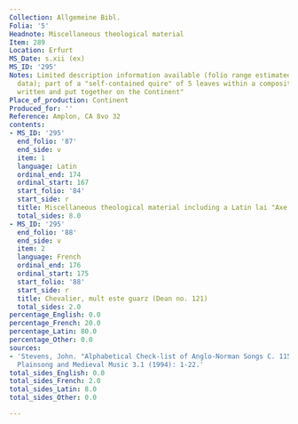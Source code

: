 ```yaml
---
Collection: Allgemeine Bibl.
Folia: '5'
Headnote: Miscellaneous theological material
Item: 289
Location: Erfurt
MS_Date: s.xii (ex)
MS_ID: '295'
Notes: Limited description information available (folio range estimated based on available
  data); part of a "self-contained quire" of 5 leaves within a composite MS; "probably
  written and put together on the Continent"
Place_of_production: Continent
Produced_for: ''
Reference: Amplon, CA 8vo 32
contents:
- MS_ID: '295'
  end_folio: '87'
  end_side: v
  item: 1
  language: Latin
  ordinal_end: 174
  ordinal_start: 167
  start_folio: '84'
  start_side: r
  title: Miscellaneous theological material including a Latin lai "Axe phebus aureo"
  total_sides: 8.0
- MS_ID: '295'
  end_folio: '88'
  end_side: v
  item: 2
  language: French
  ordinal_end: 176
  ordinal_start: 175
  start_folio: '88'
  start_side: r
  title: Chevalier, mult este guarz (Dean no. 121)
  total_sides: 2.0
percentage_English: 0.0
percentage_French: 20.0
percentage_Latin: 80.0
percentage_Other: 0.0
sources:
- 'Stevens, John. "Alphabetical Check-list of Anglo-Norman Songs C. 1150 - c. 1350."
  Plainsong and Medieval Music 3.1 (1994): 1-22.'
total_sides_English: 0.0
total_sides_French: 2.0
total_sides_Latin: 8.0
total_sides_Other: 0.0

---
```

